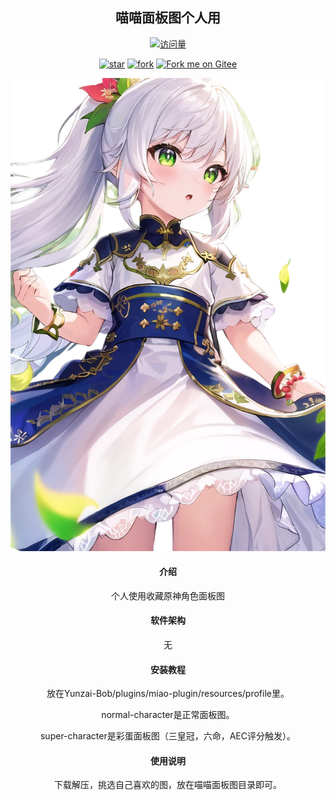 <div align="center">
<h2>喵喵面板图个人用</h2>

[![访问量](https://profile-counter.glitch.me/GBTBS/count.svg)](https://gitee.com/GBTBS/root/)


<a href='https://gitee.com/GBTBS/root/stargazers'><img src='https://gitee.com/GBTBS/root/badge/star.svg?theme=dark' alt='star'></img></a>
<a href='https://gitee.com/GBTBS/root/members'><img src='https://gitee.com/GBTBS/root/badge/fork.svg?theme=white' alt='fork'></img></a>
<a href='https://gitee.com/GBTBS/root'><img src='https://gitee.com/GBTBS/root/widgets/widget_6.svg?color=undefined' alt='Fork me on Gitee'></img></a>


![输入图片说明](profile/super-character/%E7%BA%B3%E8%A5%BF%E5%A6%B2/%E7%BA%B3%E8%A5%BF%E5%A6%B26.png)

#### 介绍
个人使用收藏原神角色面板图

#### 软件架构
无


#### 安装教程

放在Yunzai-Bob/plugins/miao-plugin/resources/profile里。

normal-character是正常面板图。

super-character是彩蛋面板图（三皇冠，六命，AEC评分触发）。


#### 使用说明

下载解压，挑选自己喜欢的图，放在喵喵面板图目录即可。
